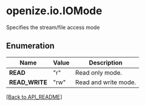# openize.io.IOMode

Specifies the stream/file access mode

## Enumeration

Name | Value | Description
------------ | ------------- | ------------- |
**READ** | "r" | Read only mode.
**READ_WRITE** | "rw" | Read and write mode.

[[Back to API_README]](API_README.md)
